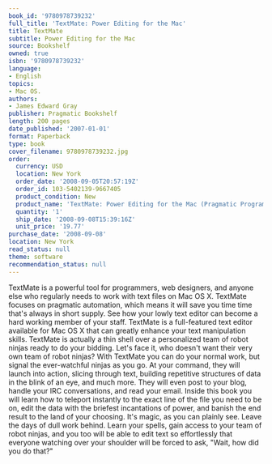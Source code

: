 ```yaml
---
book_id: '9780978739232'
full_title: 'TextMate: Power Editing for the Mac'
title: TextMate
subtitle: Power Editing for the Mac
source: Bookshelf
owned: true
isbn: '9780978739232'
language:
- English
topics:
- Mac OS.
authors:
- James Edward Gray
publisher: Pragmatic Bookshelf
length: 200 pages
date_published: '2007-01-01'
format: Paperback
type: book
cover_filename: 9780978739232.jpg
order:
  currency: USD
  location: New York
  order_date: '2008-09-05T20:57:19Z'
  order_id: 103-5402139-9667405
  product_condition: New
  product_name: 'TextMate: Power Editing for the Mac (Pragmatic Programmers) [Illustrated]'
  quantity: '1'
  ship_date: '2008-09-08T15:39:16Z'
  unit_price: '19.77'
purchase_date: '2008-09-08'
location: New York
read_status: null
theme: software
recommendation_status: null
---
```

TextMate is a powerful tool for programmers, web designers, and anyone else who regularly needs to work with text files on Mac OS X. TextMate focuses on pragmatic automation, which means it will save you time time that's always in short supply. See how your lowly text editor can become a hard working member of your staff. TextMate is a full-featured text editor available for Mac OS X that can greatly enhance your text manipulation skills. TextMate is actually a thin shell over a personalized team of robot ninjas ready to do your bidding. Let's face it, who doesn't want their very own team of robot ninjas? With TextMate you can do your normal work, but signal the ever-watchful ninjas as you go. At your command, they will launch into action, slicing through text, building repetitive structures of data in the blink of an eye, and much more. They will even post to your blog, handle your IRC conversations, and read your email. Inside this book you will learn how to teleport instantly to the exact line of the file you need to be on, edit the data with the briefest incantations of power, and banish the end result to the land of your choosing. It's magic, as you can plainly see. Leave the days of dull work behind. Learn your spells, gain access to your team of robot ninjas, and you too will be able to edit text so effortlessly that everyone watching over your shoulder will be forced to ask, "Wait, how did you do that?"
